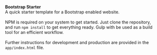 **Bootstrap Starter**
<br>
A quick starter template for a Bootstrap enabled website.
<br>
<br>
NPM is required on your system to get started.  Just clone the repository, and run <code>npm install</code>
 to get everything ready.  Gulp with be used as a build tool for an efficient workflow.
<br>
<br>
Further instructions for development and production are provided in the <code>app/index.html</code> file.
